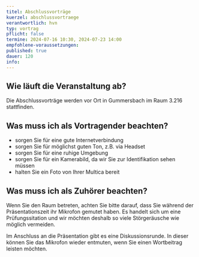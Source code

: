 ```yaml
---
titel: Abschlussvorträge
kuerzel: abschlussvortraege
verantwortlich: hvn
typ: vortrag
pflicht: false
termine: 2024-07-16 10:30, 2024-07-23 14:00
empfohlene-voraussetzungen:
published: true
dauer: 120
info: 
---
```


## Wie läuft die Veranstaltung ab?
Die Abschlussvorträge werden vor Ort in Gummersbach im Raum 3.216 stattfinden.

## Was muss ich als Vortragender beachten?
* sorgen Sie für eine gute Internetverbindung
* sorgen Sie für möglichst guten Ton, z.B. via Headset
* sorgen Sie für eine ruhige Umgebung
* sorgen Sie für ein Kamerabild, da wir Sie zur Identifikation sehen müssen
* halten Sie ein Foto von Ihrer Multica bereit

## Was muss ich als Zuhörer beachten?
Wenn Sie den Raum betreten, achten Sie bitte darauf, dass Sie während der Präsentationszeit ihr Mikrofon gemutet haben. Es handelt sich um eine Prüfungssitation und wir möchten deshalb so viele Störgeräusche wie möglich vermeiden.

Im Anschluss an die Präsentation gibt es eine Diskussionsrunde. In dieser können Sie das Mikrofon wieder entmuten, wenn Sie einen Wortbeitrag leisten möchten.
